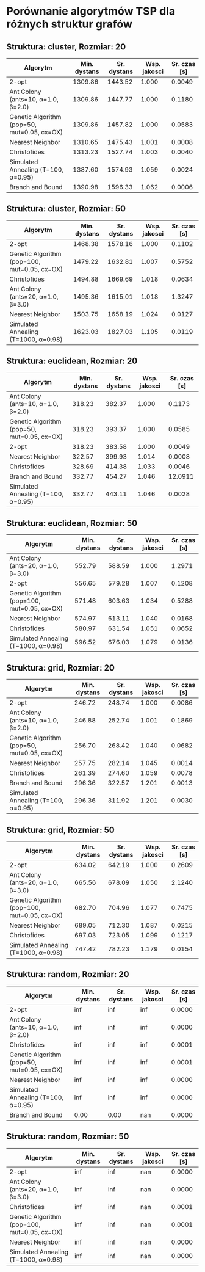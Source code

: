 # Porównanie algorytmów TSP dla różnych struktur grafów

## Struktura: cluster, Rozmiar: 20

| Algorytm | Min. dystans | Sr. dystans | Wsp. jakosci | Sr. czas [s] |
| --- | --- | --- | --- | --- |
| 2-opt | 1309.86 | 1443.52 | 1.000 | 0.0049 |
| Ant Colony (ants=10, α=1.0, β=2.0) | 1309.86 | 1447.77 | 1.000 | 0.1180 |
| Genetic Algorithm (pop=50, mut=0.05, cx=OX) | 1309.86 | 1457.82 | 1.000 | 0.0583 |
| Nearest Neighbor | 1310.65 | 1475.43 | 1.001 | 0.0008 |
| Christofides | 1313.23 | 1527.74 | 1.003 | 0.0040 |
| Simulated Annealing (T=100, α=0.95) | 1387.60 | 1574.93 | 1.059 | 0.0024 |
| Branch and Bound | 1390.98 | 1596.33 | 1.062 | 0.0006 |


## Struktura: cluster, Rozmiar: 50

| Algorytm | Min. dystans | Sr. dystans | Wsp. jakosci | Sr. czas [s] |
| --- | --- | --- | --- | --- |
| 2-opt | 1468.38 | 1578.16 | 1.000 | 0.1102 |
| Genetic Algorithm (pop=100, mut=0.05, cx=OX) | 1479.22 | 1632.81 | 1.007 | 0.5752 |
| Christofides | 1494.88 | 1669.69 | 1.018 | 0.0634 |
| Ant Colony (ants=20, α=1.0, β=3.0) | 1495.36 | 1615.01 | 1.018 | 1.3247 |
| Nearest Neighbor | 1503.75 | 1658.19 | 1.024 | 0.0127 |
| Simulated Annealing (T=1000, α=0.98) | 1623.03 | 1827.03 | 1.105 | 0.0119 |


## Struktura: euclidean, Rozmiar: 20

| Algorytm | Min. dystans | Sr. dystans | Wsp. jakosci | Sr. czas [s] |
| --- | --- | --- | --- | --- |
| Ant Colony (ants=10, α=1.0, β=2.0) | 318.23 | 382.37 | 1.000 | 0.1173 |
| Genetic Algorithm (pop=50, mut=0.05, cx=OX) | 318.23 | 393.37 | 1.000 | 0.0585 |
| 2-opt | 318.23 | 383.58 | 1.000 | 0.0049 |
| Nearest Neighbor | 322.57 | 399.93 | 1.014 | 0.0008 |
| Christofides | 328.69 | 414.38 | 1.033 | 0.0046 |
| Branch and Bound | 332.77 | 454.27 | 1.046 | 12.0911 |
| Simulated Annealing (T=100, α=0.95) | 332.77 | 443.11 | 1.046 | 0.0028 |


## Struktura: euclidean, Rozmiar: 50

| Algorytm | Min. dystans | Sr. dystans | Wsp. jakosci | Sr. czas [s] |
| --- | --- | --- | --- | --- |
| Ant Colony (ants=20, α=1.0, β=3.0) | 552.79 | 588.59 | 1.000 | 1.2971 |
| 2-opt | 556.65 | 579.28 | 1.007 | 0.1208 |
| Genetic Algorithm (pop=100, mut=0.05, cx=OX) | 571.48 | 603.63 | 1.034 | 0.5288 |
| Nearest Neighbor | 574.97 | 613.11 | 1.040 | 0.0168 |
| Christofides | 580.97 | 631.54 | 1.051 | 0.0652 |
| Simulated Annealing (T=1000, α=0.98) | 596.52 | 676.03 | 1.079 | 0.0136 |


## Struktura: grid, Rozmiar: 20

| Algorytm | Min. dystans | Sr. dystans | Wsp. jakosci | Sr. czas [s] |
| --- | --- | --- | --- | --- |
| 2-opt | 246.72 | 248.74 | 1.000 | 0.0086 |
| Ant Colony (ants=10, α=1.0, β=2.0) | 246.88 | 252.74 | 1.001 | 0.1869 |
| Genetic Algorithm (pop=50, mut=0.05, cx=OX) | 256.70 | 268.42 | 1.040 | 0.0682 |
| Nearest Neighbor | 257.75 | 282.14 | 1.045 | 0.0014 |
| Christofides | 261.39 | 274.60 | 1.059 | 0.0078 |
| Branch and Bound | 296.36 | 322.57 | 1.201 | 0.0013 |
| Simulated Annealing (T=100, α=0.95) | 296.36 | 311.92 | 1.201 | 0.0030 |


## Struktura: grid, Rozmiar: 50

| Algorytm | Min. dystans | Sr. dystans | Wsp. jakosci | Sr. czas [s] |
| --- | --- | --- | --- | --- |
| 2-opt | 634.02 | 642.19 | 1.000 | 0.2609 |
| Ant Colony (ants=20, α=1.0, β=3.0) | 665.56 | 678.09 | 1.050 | 2.1240 |
| Genetic Algorithm (pop=100, mut=0.05, cx=OX) | 682.70 | 704.96 | 1.077 | 0.7475 |
| Nearest Neighbor | 689.05 | 712.30 | 1.087 | 0.0215 |
| Christofides | 697.03 | 723.05 | 1.099 | 0.1217 |
| Simulated Annealing (T=1000, α=0.98) | 747.42 | 782.23 | 1.179 | 0.0154 |


## Struktura: random, Rozmiar: 20

| Algorytm | Min. dystans | Sr. dystans | Wsp. jakosci | Sr. czas [s] |
| --- | --- | --- | --- | --- |
| 2-opt | inf | inf | inf | 0.0000 |
| Ant Colony (ants=10, α=1.0, β=2.0) | inf | inf | inf | 0.0000 |
| Christofides | inf | inf | inf | 0.0001 |
| Genetic Algorithm (pop=50, mut=0.05, cx=OX) | inf | inf | inf | 0.0001 |
| Nearest Neighbor | inf | inf | inf | 0.0000 |
| Simulated Annealing (T=100, α=0.95) | inf | inf | inf | 0.0000 |
| Branch and Bound | 0.00 | 0.00 | nan | 0.0000 |


## Struktura: random, Rozmiar: 50

| Algorytm | Min. dystans | Sr. dystans | Wsp. jakosci | Sr. czas [s] |
| --- | --- | --- | --- | --- |
| 2-opt | inf | inf | nan | 0.0000 |
| Ant Colony (ants=20, α=1.0, β=3.0) | inf | inf | nan | 0.0000 |
| Christofides | inf | inf | nan | 0.0001 |
| Genetic Algorithm (pop=100, mut=0.05, cx=OX) | inf | inf | nan | 0.0001 |
| Nearest Neighbor | inf | inf | nan | 0.0000 |
| Simulated Annealing (T=1000, α=0.98) | inf | inf | nan | 0.0000 |


